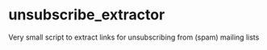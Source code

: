 # unsubscribe_extractor
Very small script to extract links for unsubscribing from (spam) mailing lists
